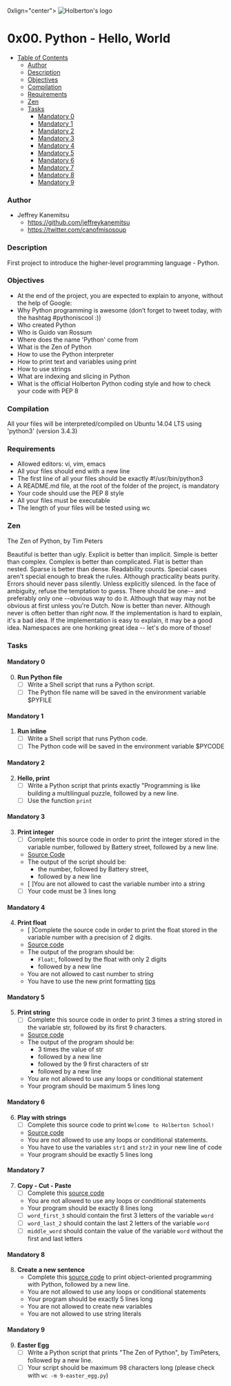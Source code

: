 
0xlign="center">
<img src="https://pbs.twimg.com/profile_images/644908719050850305/LbLzZ2vf.jpg" alt="Holberton's logo"/>
</p>

# 0x00. Python - Hello, World #

* [Table of Contents](#table-of-contents) 
	* [Author](#Author)	
	* [Description](#description)
	* [Objectives](#objectives)
	* [Compilation](#compilation)
	* [Requirements](#requirements)
	* [Zen](#zen)
	* [Tasks](#tasks)
	  * [Mandatory 0](#mandatory-0)
	  * [Mandatory 1](#mandatory-1)
	  * [Mandatory 2](#mandatory-2)
	  * [Mandatory 3](#mandatory-3)
	  * [Mandatory 4](#mandatory-4)
	  * [Mandatory 5](#mandatory-5)
	  * [Mandatory 6](#mandatory-6)
	  * [Mandatory 7](#mandatory-7)
	  * [Mandatory 8](#mandatory-8)
	  * [Mandatory 9](#mandatory-8)

### Author ###
* Jeffrey Kanemitsu
	* https://github.com/jeffreykanemitsu
	* https://twitter.com/canofmisosoup

### Description ###
First project to introduce the higher-level programming language - Python.
### Objectives ###
* At the end of the project, you are expected to explain to anyone, without the help of Google:
 * Why Python programming is awesome (don’t forget to tweet today, with the hashtag #pythoniscool :))
 * Who created Python
 * Who is Guido van Rossum
 * Where does the name 'Python' come from
 * What is the Zen of Python
 * How to use the Python interpreter
 * How to print text and variables using print
 * How to use strings
 * What are indexing and slicing in Python
 * What is the official Holberton Python coding style and how to check your code with PEP 8

### Compilation ###
All your files will be interpreted/compiled on Ubuntu 14.04 LTS using 'python3' (version 3.4.3)
### Requirements ###
* Allowed editors: vi, vim, emacs
* All your files should end with a new line
* The first line of all your files should be exactly #!/usr/bin/python3
* A README.md file, at the root of the folder of the project, is mandatory
* Your code should use the PEP 8 style
* All your files must be executable
* The length of your files will be tested using wc
### Zen ###
The Zen of Python, by Tim Peters

Beautiful is better than ugly.
Explicit is better than implicit.
Simple is better than complex.
Complex is better than complicated.
Flat is better than nested.
Sparse is better than dense.
Readability counts.
Special cases aren't special enough to break the rules.
Although practicality beats purity.
Errors should never pass silently.
Unless explicitly silenced.
In the face of ambiguity, refuse the temptation to guess.
There should be one-- and preferably only one --obvious way to do it.
Although that way may not be obvious at first unless you're Dutch.
Now is better than never.
Although never is often better than *right* now.
If the implementation is hard to explain, it's a bad idea.
If the implementation is easy to explain, it may be a good idea.
Namespaces are one honking great idea -- let's do more of those!
### Tasks ###
#### Mandatory 0 ####
0. **Run Python file**
	* [ ] Write a Shell script that runs a Python script.
	* [ ] The Python file name will be saved in the environment variable $PYFILE
#### Mandatory 1 ####
1. **Run inline**
	* [ ] Write a Shell script that runs Python code.
	* [ ] The Python code will be saved in the environment variable $PYCODE
#### Mandatory 2 ####
2. **Hello, print**
	* [ ] Write a Python script that prints exactly "Programming is like building a multilingual puzzle, followed by a new line.
	* [ ] Use the function `print`
#### Mandatory 3 ####
3. **Print integer**
	* [ ] Complete this source code in order to print the integer stored in the variable number, followed by Battery street, followed by a new line.
	* [Source Code](https://github.com/holbertonschool/0x00.py/blob/master/3-print_number.py)
	* The output of the script should be:
		* the number, followed by Battery street,
		* followed by a new line
	* [ ]You are not allowed to cast the variable number into a string
	* [ ] Your code must be 3 lines long
#### Mandatory 4 ####
4. **Print float** 
	* [ ]Complete the source code in order to print the float stored in the variable number with a precision of 2 digits.
	* [Source code](https://github.com/holbertonschool/0x00.py/blob/master/4-print_float.py)
	* The output of the program should be:
		* `Float`:, followed by the float with only 2 digits
		* followed by a new line
	* You are not allowed to cast number to string
	* You have to use the new print formatting [tips](https://pyformat.info/#number_padding)
#### Mandatory 5 ####
5. **Print string**
	* [ ] Complete this source code in order to print 3 times a string stored in the variable str, followed by its first 9 characters.
	* [Source code](https://github.com/holbertonschool/0x00.py/blob/master/5-print_string.py)
	* The output of the program should be:
		* 3 times the value of str
		* followed by a new line
		* followed by the 9 first characters of str
		* followed by a new line
	* You are not allowed to use any loops or conditional statement
	* Your program should be maximum 5 lines long
#### Mandatory 6 ####
6. **Play with strings**
	* [ ] Complete this source code to print `Welcome to Holberton School!`
	* [Source code](https://github.com/holbertonschool/0x00.py/blob/master/6-concat.py)
	* You are not allowed to use any loops or conditional statements.
	* You have to use the variables `str1` and `str2` in your new line of code
	* Your program should be exactly 5 lines long
#### Mandatory 7 ####
7. **Copy - Cut - Paste**
	* [ ] Complete this [source code](https://github.com/holbertonschool/0x00.py/blob/master/7-edges.py)
	* You are not allowed to use any loops or conditional statements
	* Your program should be exactly 8 lines long
	* [ ] `word_first_3` should contain the first 3 letters of the variable `word`
	* [ ] `word_last_2` should contain the last 2 letters of the variable `word`
	* [ ] `middle_word` should contain the value of the variable `word` without the first and last letters
#### Mandatory 8 ####
8. **Create a new sentence**
	* Complete this [source code](https://github.com/holbertonschool/0x00.py/blob/master/8-concat_edges.py) to print object-oriented programming with Python, followed by a new line.
	* You are not allowed to use any loops or conditional statements
	* Your program should be exactly 5 lines long
	* You are not allowed to create new variables
	* You are not allowed to use string literals
#### Mandatory 9 ####
9. **Easter Egg**
	* [ ] Write a Python script that prints "The Zen of Python", by TimPeters, followed by a new line.
	* [ ] Your script should be maximum 98 characters long (please check with `wc -m 9-easter_egg.py`)
